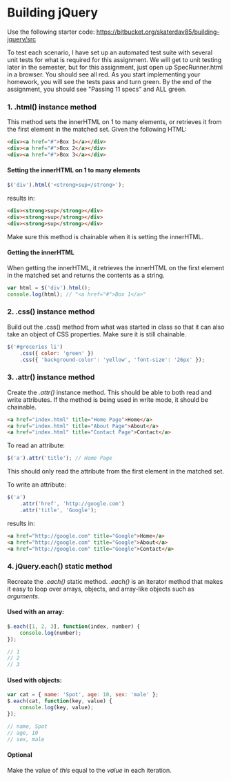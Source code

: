 Building jQuery
===============

Use the following starter code: https://bitbucket.org/skaterdav85/building-jquery/src

To test each scenario, I have set up an automated test suite with several unit tests for what is required for this assignment. We will get to unit testing later in the semester, but for this assignment, just open up SpecRunner.html in a browser. You should see all red. As you start implementing your homework, you will see the tests pass and turn green. By the end of the assignment, you should see "Passing 11 specs" and ALL green.

### 1. .html() instance method

This method sets the innerHTML on 1 to many elements, or retrieves it from the first element in the matched set. Given the following HTML:

```html
<div><a href="#">Box 1</a></div>
<div><a href="#">Box 2</a></div>
<div><a href="#">Box 3</a></div>
```

#### Setting the innerHTML on 1 to many elements

```js
$('div').html('<strong>sup</strong>');
```

results in:

```html
<div><strong>sup</strong></div>
<div><strong>sup</strong></div>
<div><strong>sup</strong></div>
```

Make sure this method is chainable when it is setting the innerHTML.

#### Getting the innerHTML

When getting the innerHTML, it retrieves the innerHTML on the first element in the matched set and returns the contents as a string.

```js
var html = $('div').html();
console.log(html); // "<a href="#">Box 1</a>"
```

### 2. .css() instance method

Build out the .css() method from what was started in class so that it can also take an object of CSS properties. Make sure it is still chainable.

```js
$('#groceries li')
	.css({ color: 'green' })
	.css({ 'background-color': 'yellow', 'font-size': '26px' });
```

### 3. .attr() instance method

Create the _.attr()_ instance method. This should be able to both read and write attributes. If the method is being used in write mode, it should be chainable.

```html
<a href="index.html" title="Home Page">Home</a>
<a href="index.html" title="About Page">About</a>
<a href="index.html" title="Contact Page">Contact</a>
```

To read an attribute:

```js
$('a').attr('title'); // Home Page
```
This should only read the attribute from the first element in the matched set.

To write an attribute:

```js
$('a')
	.attr('href', 'http://google.com')
	.attr('title', 'Google');
```

results in:

```html
<a href="http://google.com" title="Google">Home</a>
<a href="http://google.com" title="Google">About</a>
<a href="http://google.com" title="Google">Contact</a>
```

### 4. jQuery.each() static method

Recreate the _.each()_ static method. _.each()_ is an iterator method that makes it easy to loop over arrays, objects, and array-like objects such as _arguments_.

#### Used with an array:

```js
$.each([1, 2, 3], function(index, number) {
	console.log(number);
});

// 1
// 2
// 3
```

#### Used with objects:

```js
var cat = { name: 'Spot', age: 10, sex: 'male' };
$.each(cat, function(key, value) {
	console.log(key, value);
});

// name, Spot
// age, 10
// sex, male
```

#### Optional

Make the value of _this_ equal to the _value_ in each iteration.